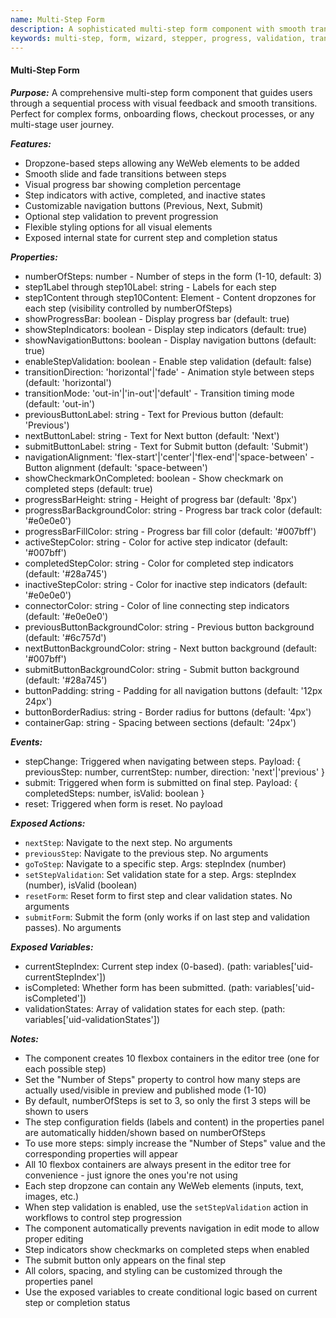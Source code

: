 ```yaml
---
name: Multi-Step Form
description: A sophisticated multi-step form component with smooth transitions, progress tracking, step indicators, and customizable navigation controls. Each step acts as a dropzone for flexible content.
keywords: multi-step, form, wizard, stepper, progress, validation, transitions, navigation
---
```


#### Multi-Step Form

***Purpose:***
A comprehensive multi-step form component that guides users through a sequential process with visual feedback and smooth transitions. Perfect for complex forms, onboarding flows, checkout processes, or any multi-stage user journey.

***Features:***
- Dropzone-based steps allowing any WeWeb elements to be added
- Smooth slide and fade transitions between steps
- Visual progress bar showing completion percentage
- Step indicators with active, completed, and inactive states
- Customizable navigation buttons (Previous, Next, Submit)
- Optional step validation to prevent progression
- Flexible styling options for all visual elements
- Exposed internal state for current step and completion status

***Properties:***
- numberOfSteps: number - Number of steps in the form (1-10, default: 3)
- step1Label through step10Label: string - Labels for each step
- step1Content through step10Content: Element - Content dropzones for each step (visibility controlled by numberOfSteps)
- showProgressBar: boolean - Display progress bar (default: true)
- showStepIndicators: boolean - Display step indicators (default: true)
- showNavigationButtons: boolean - Display navigation buttons (default: true)
- enableStepValidation: boolean - Enable step validation (default: false)
- transitionDirection: 'horizontal'|'fade' - Animation style between steps (default: 'horizontal')
- transitionMode: 'out-in'|'in-out'|'default' - Transition timing mode (default: 'out-in')
- previousButtonLabel: string - Text for Previous button (default: 'Previous')
- nextButtonLabel: string - Text for Next button (default: 'Next')
- submitButtonLabel: string - Text for Submit button (default: 'Submit')
- navigationAlignment: 'flex-start'|'center'|'flex-end'|'space-between' - Button alignment (default: 'space-between')
- showCheckmarkOnCompleted: boolean - Show checkmark on completed steps (default: true)
- progressBarHeight: string - Height of progress bar (default: '8px')
- progressBarBackgroundColor: string - Progress bar track color (default: '#e0e0e0')
- progressBarFillColor: string - Progress bar fill color (default: '#007bff')
- activeStepColor: string - Color for active step indicator (default: '#007bff')
- completedStepColor: string - Color for completed step indicators (default: '#28a745')
- inactiveStepColor: string - Color for inactive step indicators (default: '#e0e0e0')
- connectorColor: string - Color of line connecting step indicators (default: '#e0e0e0')
- previousButtonBackgroundColor: string - Previous button background (default: '#6c757d')
- nextButtonBackgroundColor: string - Next button background (default: '#007bff')
- submitButtonBackgroundColor: string - Submit button background (default: '#28a745')
- buttonPadding: string - Padding for all navigation buttons (default: '12px 24px')
- buttonBorderRadius: string - Border radius for buttons (default: '4px')
- containerGap: string - Spacing between sections (default: '24px')

***Events:***
- stepChange: Triggered when navigating between steps. Payload: { previousStep: number, currentStep: number, direction: 'next'|'previous' }
- submit: Triggered when form is submitted on final step. Payload: { completedSteps: number, isValid: boolean }
- reset: Triggered when form is reset. No payload

***Exposed Actions:***
- `nextStep`: Navigate to the next step. No arguments
- `previousStep`: Navigate to the previous step. No arguments
- `goToStep`: Navigate to a specific step. Args: stepIndex (number)
- `setStepValidation`: Set validation state for a step. Args: stepIndex (number), isValid (boolean)
- `resetForm`: Reset form to first step and clear validation states. No arguments
- `submitForm`: Submit the form (only works if on last step and validation passes). No arguments

***Exposed Variables:***
- currentStepIndex: Current step index (0-based). (path: variables['uid-currentStepIndex'])
- isCompleted: Whether form has been submitted. (path: variables['uid-isCompleted'])
- validationStates: Array of validation states for each step. (path: variables['uid-validationStates'])

***Notes:***
- The component creates 10 flexbox containers in the editor tree (one for each possible step)
- Set the "Number of Steps" property to control how many steps are actually used/visible in preview and published mode (1-10)
- By default, numberOfSteps is set to 3, so only the first 3 steps will be shown to users
- The step configuration fields (labels and content) in the properties panel are automatically hidden/shown based on numberOfSteps
- To use more steps: simply increase the "Number of Steps" value and the corresponding properties will appear
- All 10 flexbox containers are always present in the editor tree for convenience - just ignore the ones you're not using
- Each step dropzone can contain any WeWeb elements (inputs, text, images, etc.)
- When step validation is enabled, use the `setStepValidation` action in workflows to control step progression
- The component automatically prevents navigation in edit mode to allow proper editing
- Step indicators show checkmarks on completed steps when enabled
- The submit button only appears on the final step
- All colors, spacing, and styling can be customized through the properties panel
- Use the exposed variables to create conditional logic based on current step or completion status